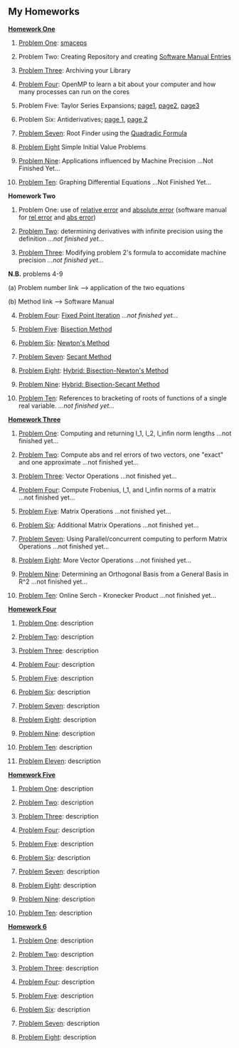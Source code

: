 ## My Homeworks
**[Homework One](https://github.com/warrenm1/math4610/tree/master/homeworks/Homework1)**

1. [Problem One](https://github.com/warrenm1/math4610/blob/master/homeworks/Homework1/precision/maceps.cpp): [smaceps](https://github.com/warrenm1/math4610/blob/master/SoftwareManual/basic/maceps.md)

2. Problem Two: Creating Repository and creating [Software Manual Entries](https://github.com/warrenm1/math4610/blob/master/SoftwareManual/TOC.md)

3. [Problem Three](https://github.com/warrenm1/math4610/tree/master/homeworks/Homework1/hw1_prob3): Archiving your Library

4. [Problem Four](https://github.com/warrenm1/math4610/blob/master/homeworks/Homework1/OpenMP/result.md): OpenMP to learn a bit about your computer and how many processes can run on the cores

5. Problem Five: Taylor Series Expansions; [page1](https://github.com/warrenm1/math4610/blob/master/homeworks/Homework1/WrittenProofs/20181117_190200.jpg), [page2](https://github.com/warrenm1/math4610/blob/master/homeworks/Homework1/WrittenProofs/20181117_190144.jpg), [page3](https://github.com/warrenm1/math4610/blob/master/homeworks/Homework1/WrittenProofs/20181117_190125.jpg)

6. Problem Six: Antiderivatives; [page 1](https://github.com/warrenm1/math4610/blob/master/homeworks/Homework1/WrittenProofs/20181117_001659.jpg), [page 2](https://github.com/warrenm1/math4610/blob/master/homeworks/Homework1/WrittenProofs/20181117_001732.jpg)

7. [Problem Seven](https://github.com/warrenm1/math4610/blob/master/homeworks/Homework1/rootFinder/rootFinder.cpp): Root Finder using the [Quadradic Formula](https://github.com/warrenm1/math4610/blob/master/SoftwareManual/root_finding/quadratic_formula.md)

8. [Problem Eight](https://github.com/warrenm1/math4610/blob/master/homeworks/Homework1/WrittenProofs/20181117_010052.jpg) Simple Initial Value Problems

9. [Problem Nine](link): Applications influenced by Machine Precision ...Not Finished Yet...

10. [Problem Ten](link): Graphing Differential Equations ...Not Finished Yet...



**Homework Two**

1. Problem One: use of [relative error](https://github.com/warrenm1/math4610/blob/master/homeworks/Homework2/rel_error.cpp) and [absolute error](https://github.com/warrenm1/math4610/blob/master/homeworks/Homework2/abs_error.cpp) (software manual for [rel error](https://github.com/warrenm1/math4610/blob/master/SoftwareManual/basic/rel_err.md) and [abs error](https://github.com/warrenm1/math4610/blob/master/SoftwareManual/basic/abs_err.md))

2. [Problem Two](link): determining derivatives with infinite precision using the definition *...not finished yet...*

3. [Problem Three](link): Modifying problem 2's formula to accomidate machine precision *...not finished yet...*

**N.B.** problems 4-9

(a) Problem number link --> application of the two equations

(b) Method link --> Software Manual

4. [Problem Four](): [Fixed Point Iteration](https://github.com/warrenm1/math4610/blob/master/SoftwareManual/root_finding/fixed_point_iteration.md)  *...not finished yet...*

5. [Problem Five](https://github.com/warrenm1/math4610/blob/master/homeworks/Homework2/bisection.py): [Bisection Method](https://github.com/warrenm1/math4610/blob/master/SoftwareManual/root_finding/bisection.md)

6. [Problem Six](https://github.com/warrenm1/math4610/blob/master/homeworks/Homework2/newton.py): [Newton's Method](https://github.com/warrenm1/math4610/blob/master/SoftwareManual/root_finding/newton.md)

7. [Problem Seven](https://github.com/warrenm1/math4610/blob/master/homeworks/Homework2/secant.py): [Secant Method](https://github.com/warrenm1/math4610/blob/master/SoftwareManual/root_finding/secant.md) 

8. [Problem Eight](https://github.com/warrenm1/math4610/blob/master/homeworks/Homework2/hybrid_bisec-newton.py): [Hybrid: Bisection-Newton's Method](https://github.com/warrenm1/math4610/blob/master/SoftwareManual/root_finding/hybrid_n.md)

9. [Problem Nine](https://github.com/warrenm1/math4610/blob/master/homeworks/Homework2/hybrid_bisec-secant.py): [Hybrid: Bisection-Secant Method](https://github.com/warrenm1/math4610/blob/master/SoftwareManual/root_finding/hybrid_s.md) 

10. [Problem Ten](link): References to bracketing of roots of functions of a single real variable. *...not finished yet...*



**[Homework Three](https://github.com/warrenm1/math4610/tree/master/homeworks/Homework3)**

1. [Problem One](link): Computing and returning l_1, l_2, l_infin norm lengths ...not finished yet...

2. [Problem Two](link): Compute abs and rel errors of two vectors, one "exact" and one approximate ...not finished yet...

3. [Problem Three](https://github.com/warrenm1/math4610/tree/master/homeworks/Homework3/Vector_Operations): Vector Operations ...not finished yet...

4. [Problem Four](link): Compute Frobenius, l_1, and l_infin norms of a matrix ...not finished yet...

5. [Problem Five](https://github.com/warrenm1/math4610/tree/master/homeworks/Homework3/Matrix_Operations): Matrix Operations ...not finished yet...

6. [Problem Six](https://github.com/warrenm1/math4610/tree/master/homeworks/Homework3/Matrix_Operations): Additional Matrix Operations ...not finished yet...

7. [Problem Seven](link): Using Parallel/concurrent computing to perform Matrix Operations ...not finished yet...

8. [Problem Eight](https://github.com/warrenm1/math4610/tree/master/homeworks/Homework3/Vector_Operations): More Vector Operations ...not finished yet...

9. [Problem Nine](link): Determining an Orthogonal Basis from a General Basis in R^2 ...not finished yet...

10. [Problem Ten](link): Online Serch - Kronecker Product ...not finished yet...



**[Homework Four](link)**

1. [Problem One](link): description

2. [Problem Two](link): description

3. [Problem Three](link): description

4. [Problem Four](link): description

5. [Problem Five](link): description

6. [Problem Six](link): description

7. [Problem Seven](link): description

8. [Problem Eight](link): description

9. [Problem Nine](link): description

10. [Problem Ten](link): description

11. [Problem Eleven](link): description



**[Homework Five]()**

1. [Problem One](link): description

2. [Problem Two](link): description

3. [Problem Three](): description

4. [Problem Four](): description

5. [Problem Five](): description

6. [Problem Six](): description

7. [Problem Seven](): description

8. [Problem Eight](): description

9. [Problem Nine](): description

10. [Problem Ten](): description



**[Homework 6]()**

1. [Problem One](): description

2. [Problem Two](): description

3. [Problem Three](): description

4. [Problem Four](): description

5. [Problem Five](): description

6. [Problem Six](): description

7. [Problem Seven](): description

8. [Problem Eight](): description
